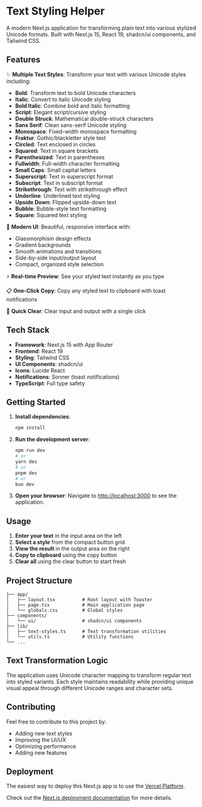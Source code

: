 # Text Styling Helper

A modern Next.js application for transforming plain text into various stylized Unicode formats. Built with Next.js 15, React 19, shadcn/ui components, and Tailwind CSS.

## Features

✨ **Multiple Text Styles**: Transform your text with various Unicode styles including:
- **Bold**: Transform text to bold Unicode characters
- **Italic**: Convert to italic Unicode styling
- **Bold Italic**: Combine bold and italic formatting
- **Script**: Elegant script/cursive styling
- **Double Struck**: Mathematical double-struck characters
- **Sans Serif**: Clean sans-serif Unicode styling
- **Monospace**: Fixed-width monospace formatting
- **Fraktur**: Gothic/blackletter style text
- **Circled**: Text enclosed in circles
- **Squared**: Text in square brackets
- **Parenthesized**: Text in parentheses
- **Fullwidth**: Full-width character formatting
- **Small Caps**: Small capital letters
- **Superscript**: Text in superscript format
- **Subscript**: Text in subscript format
- **Strikethrough**: Text with strikethrough effect
- **Underline**: Underlined text styling
- **Upside Down**: Flipped upside-down text
- **Bubble**: Bubble-style text formatting
- **Square**: Squared text styling

🎨 **Modern UI**: Beautiful, responsive interface with:
- Glassmorphism design effects
- Gradient backgrounds
- Smooth animations and transitions
- Side-by-side input/output layout
- Compact, organized style selection

⚡ **Real-time Preview**: See your styled text instantly as you type

📋 **One-Click Copy**: Copy any styled text to clipboard with toast notifications

🧹 **Quick Clear**: Clear input and output with a single click

## Tech Stack

- **Framework**: Next.js 15 with App Router
- **Frontend**: React 19
- **Styling**: Tailwind CSS
- **UI Components**: shadcn/ui
- **Icons**: Lucide React
- **Notifications**: Sonner (toast notifications)
- **TypeScript**: Full type safety

## Getting Started

1. **Install dependencies**:
   ```bash
   npm install
   ```

2. **Run the development server**:
   ```bash
   npm run dev
   # or
   yarn dev
   # or
   pnpm dev
   # or
   bun dev
   ```

3. **Open your browser**:
   Navigate to [http://localhost:3000](http://localhost:3000) to see the application.

## Usage

1. **Enter your text** in the input area on the left
2. **Select a style** from the compact button grid
3. **View the result** in the output area on the right
4. **Copy to clipboard** using the copy button
5. **Clear all** using the clear button to start fresh

## Project Structure

```
├── app/
│   ├── layout.tsx          # Root layout with Toaster
│   ├── page.tsx            # Main application page
│   └── globals.css         # Global styles
├── components/
│   └── ui/                 # shadcn/ui components
├── lib/
│   ├── text-styles.ts      # Text transformation utilities
│   └── utils.ts            # Utility functions
└── ...
```

## Text Transformation Logic

The application uses Unicode character mapping to transform regular text into styled variants. Each style maintains readability while providing unique visual appeal through different Unicode ranges and character sets.

## Contributing

Feel free to contribute to this project by:
- Adding new text styles
- Improving the UI/UX
- Optimizing performance
- Adding new features

## Deployment

The easiest way to deploy this Next.js app is to use the [Vercel Platform](https://vercel.com/new?utm_medium=default-templatefilter=next.js&utm_source=create-next-app&utm_campaign=create-next-app-readme).

Check out the [Next.js deployment documentation](https://nextjs.org/docs/app/building-your-application/deploying) for more details.

